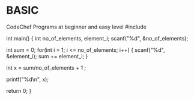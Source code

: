 # BASIC
CodeChef Programs at beginner and easy level
#include <cstdio>

int main()
{
   int no_of_elements, element_i;
   scanf("%d", &no_of_elements);

   int sum = 0;
   for(int i = 1; i <= no_of_elements; i++)
   {
       scanf("%d", &element_i);
       sum += element_i;
   }

   int x = sum/no_of_elements + 1 ;

   printf("%d\n", x);

   return 0;
}
